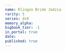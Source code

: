 ```yaml
---
name: Klingon Bride Jadzia
rarity: 5
series: ds9
memory_alpha:
bigbook_tier: -1
in_portal: true
date:
published: true
---
```



